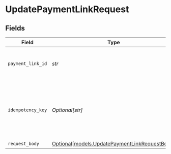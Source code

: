 # UpdatePaymentLinkRequest


## Fields

| Field                                                                                      | Type                                                                                       | Required                                                                                   | Description                                                                                | Example                                                                                    |
| ------------------------------------------------------------------------------------------ | ------------------------------------------------------------------------------------------ | ------------------------------------------------------------------------------------------ | ------------------------------------------------------------------------------------------ | ------------------------------------------------------------------------------------------ |
| `payment_link_id`                                                                          | *str*                                                                                      | :heavy_check_mark:                                                                         | Provide the ID of the related payment link.                                                | pl_d9fQur83kFdhH8hIhaZfq                                                                   |
| `idempotency_key`                                                                          | *Optional[str]*                                                                            | :heavy_minus_sign:                                                                         | A unique key to ensure idempotent requests. This key should be a UUID v4 string.           | 123e4567-e89b-12d3-a456-426                                                                |
| `request_body`                                                                             | [Optional[models.UpdatePaymentLinkRequestBody]](../models/updatepaymentlinkrequestbody.md) | :heavy_minus_sign:                                                                         | N/A                                                                                        |                                                                                            |